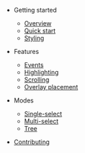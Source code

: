 
- Getting started
  - [Overview](README.md)
  - [Quick start](quick-start.md)
  - [Styling](styling.md)

- Features
  - [Events](events.md)
  - [Highlighting](highlighting.md)
  - [Scrolling](scrolling.md)
  - [Overlay placement](overlay-placement.md)

- Modes
  - [Single-select](single-select-mode.md)
  - [Multi-select](multi-select-mode.md)
  - [Tree](tree-mode.md)

- [Contributing](CONTRIBUTING.md)
